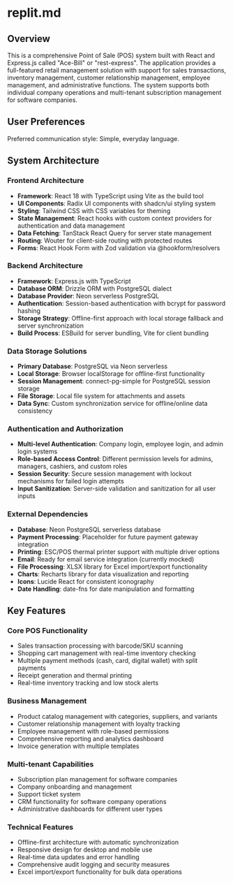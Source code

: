 # replit.md

## Overview

This is a comprehensive Point of Sale (POS) system built with React and Express.js called "Ace-Bill" or "rest-express". The application provides a full-featured retail management solution with support for sales transactions, inventory management, customer relationship management, employee management, and administrative functions. The system supports both individual company operations and multi-tenant subscription management for software companies.

## User Preferences

Preferred communication style: Simple, everyday language.

## System Architecture

### Frontend Architecture
- **Framework**: React 18 with TypeScript using Vite as the build tool
- **UI Components**: Radix UI components with shadcn/ui styling system
- **Styling**: Tailwind CSS with CSS variables for theming
- **State Management**: React hooks with custom context providers for authentication and data management
- **Data Fetching**: TanStack React Query for server state management
- **Routing**: Wouter for client-side routing with protected routes
- **Forms**: React Hook Form with Zod validation via @hookform/resolvers

### Backend Architecture
- **Framework**: Express.js with TypeScript
- **Database ORM**: Drizzle ORM with PostgreSQL dialect
- **Database Provider**: Neon serverless PostgreSQL
- **Authentication**: Session-based authentication with bcrypt for password hashing
- **Storage Strategy**: Offline-first approach with local storage fallback and server synchronization
- **Build Process**: ESBuild for server bundling, Vite for client bundling

### Data Storage Solutions
- **Primary Database**: PostgreSQL via Neon serverless
- **Local Storage**: Browser localStorage for offline-first functionality
- **Session Management**: connect-pg-simple for PostgreSQL session storage
- **File Storage**: Local file system for attachments and assets
- **Data Sync**: Custom synchronization service for offline/online data consistency

### Authentication and Authorization
- **Multi-level Authentication**: Company login, employee login, and admin login systems
- **Role-based Access Control**: Different permission levels for admins, managers, cashiers, and custom roles
- **Session Security**: Secure session management with lockout mechanisms for failed login attempts
- **Input Sanitization**: Server-side validation and sanitization for all user inputs

### External Dependencies
- **Database**: Neon PostgreSQL serverless database
- **Payment Processing**: Placeholder for future payment gateway integration
- **Printing**: ESC/POS thermal printer support with multiple driver options
- **Email**: Ready for email service integration (currently mocked)
- **File Processing**: XLSX library for Excel import/export functionality
- **Charts**: Recharts library for data visualization and reporting
- **Icons**: Lucide React for consistent iconography
- **Date Handling**: date-fns for date manipulation and formatting

## Key Features

### Core POS Functionality
- Sales transaction processing with barcode/SKU scanning
- Shopping cart management with real-time inventory checking
- Multiple payment methods (cash, card, digital wallet) with split payments
- Receipt generation and thermal printing
- Real-time inventory tracking and low stock alerts

### Business Management
- Product catalog management with categories, suppliers, and variants
- Customer relationship management with loyalty tracking
- Employee management with role-based permissions
- Comprehensive reporting and analytics dashboard
- Invoice generation with multiple templates

### Multi-tenant Capabilities
- Subscription plan management for software companies
- Company onboarding and management
- Support ticket system
- CRM functionality for software company operations
- Administrative dashboards for different user types

### Technical Features
- Offline-first architecture with automatic synchronization
- Responsive design for desktop and mobile use
- Real-time data updates and error handling
- Comprehensive audit logging and security measures
- Excel import/export functionality for bulk data operations